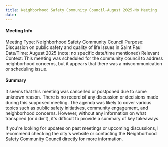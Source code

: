 ```yaml
---
title: Neighborhood Safety Community Council-August 2025-No Meeting
date: 
---
```

#### Meeting Info
Meeting Type: Neighborhood Safety Community Council
Purpose: Discussion on public safety and quality of life issues in Saint Paul
Date/Time: August 2025 (note: no specific date/time mentioned)
Relevant Context: This meeting was scheduled for the community council to address neighborhood concerns, but it appears that there was a miscommunication or scheduling issue.

#### Summary
It seems that this meeting was cancelled or postponed due to some unknown reason. There is no record of any discussion or decisions made during this supposed meeting. The agenda was likely to cover various topics such as public safety initiatives, community engagement, and neighborhood concerns. However, without any information on what transpired (or didn't), it's difficult to provide a summary of key takeaways.

If you're looking for updates on past meetings or upcoming discussions, I recommend checking the city's website or contacting the Neighborhood Safety Community Council directly for more information.

